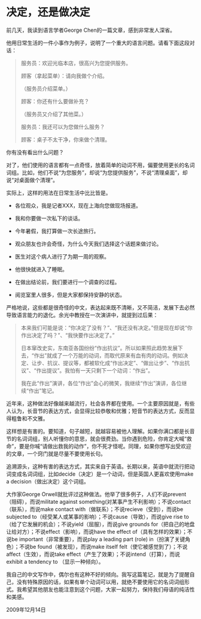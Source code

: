 # 决定，还是做决定

前几天，我读到语言学者George Chen的一篇文章，感到非常发人深省。

他用日常生活的一件小事作为例子，说明了一个重大的语言问题。请看下面这段对话：

> 服务员：欢迎光临本店，很高兴为您提供服务。
> 
> 顾客（拿起菜单）：请向我做个介绍。
> 
> （服务员介绍菜单。）
> 
> 顾客：你还有什么要做补充？
> 
> （服务员又介绍了其他菜。）
> 
> 服务员：我还可以为您做什么服务？
> 
> 顾客：桌子不太干净，你来做个清理。

你有没有看出什么问题？

对了，他们使用的语言都有一点奇怪，放着简单的动词不用，偏要使用更长的名词词组。比如，他们不说“为您服务”，却说“为您提供服务”，不说“清理桌面”，却说“对桌面做个清理”。

实际上，这样的用法在日常生活中比比皆是。

* 各位观众，我是记者XXX，现在上海向您做现场报道。

* 我和你要做一次私下的谈话。

* 今年暑假，我打算做一次长途旅行。

* 观众朋友也许会奇怪，为什么今天我们选择这个话题来做讨论。

* 医生对这个病人进行了为期一周的观察。

* 他很快就进入了睡眠。

* 在做出结论前，我们要进行一个调查的过程。

* 阅览室里人很多，但是大家都保持安静的状态。

严格地说，这些都是很奇怪的中文，表达起来既不清晰，又不简洁，发展下去必然导致语言能力的退化。余光中教授在一次演讲中，就提到过后果：

> 本来我们可能是说：“你决定了没有？”、“我还没有决定。”但是现在却说“你作出决定了吗？”、“我快要作出决定了。”
> 
> 日本窜改史实，东南亚各国纷纷“作出抗议”。所以如果照此趋势发展下去，“作出”就成了一个万能的动词，而取代原来有血有肉的动词。例如决定、让步、抗议、提议等，都被软化成“作出决定”、“做出让步”、“作出抗议”、“作出提议”。我怕有一天只剩下一个动词：“作出”。
> 
> 我在此“作出”演讲，各位“作出”会心的微笑，我继续“作出”演讲，各位继续“作出”笔记。

近年来，这种做法好像越来越流行，社会各界都在使用。一个主要原因就是，有些人认为，长音节的表达方式，会显得比较恭敬和优雅；短音节的表达方式，反而显得粗鲁和不文雅。

这样想是有害的。要知道，句子越短，就越容易被他人理解。如果你满口都是长音节的名词词组，别人听懂你的意思，就会很费劲。当你遇到危险，你肯定大喊“救命”，要是你喊“请做出救我的动作”，你不死才怪呢。同理，如果你想写出受欢迎的文章，一个窍门就是尽量不要使用长句。

追溯源头，这种有害的表达方式，其实来自于英语。长期以来，英语中就流行把动词变成名词词组，比如decide（决定）是一个动词，但是英国人更喜欢使用make a decision（做出决定）这个词组。

大作家George Orwell就批评过这种做法。他举了很多例子，人们不说prevent（阻碍），而说militate against something(对某事产生不利影响）；不说contact（联系），而说make contact with（做联系）；不说recieve（受到），而说be subjected to（经受某人或某事的影响）；不说cause（导致），而说give rise to（给了它发展的机会）；不说yield（屈服），而说give grounds for（把自己的地盘让给对方）；不说effect（影响），而说have the effect of（具有怎样的效果）；不说be important（非常重要），而说play a leading part (role) in（扮演了关键角色）；不说be found（被发现），而说make itself felt（使它被感觉到了）；不说affect（生效），而说take effect（产生了效果）；不说intend（打算），而说exhibit a tendency to （显示一种倾向）。

我自己的中文写作中，偶尔也有这种不好的倾向。我写这篇笔记，就是为了提醒自己，没有特殊原因的话，如果有单个动词可以用，就绝不要使用它的名词词组形式。我希望其他朋友也能注意到这个问题，大家一起努力，保持我们母语的纯洁性和美感。

2009年12月14日
